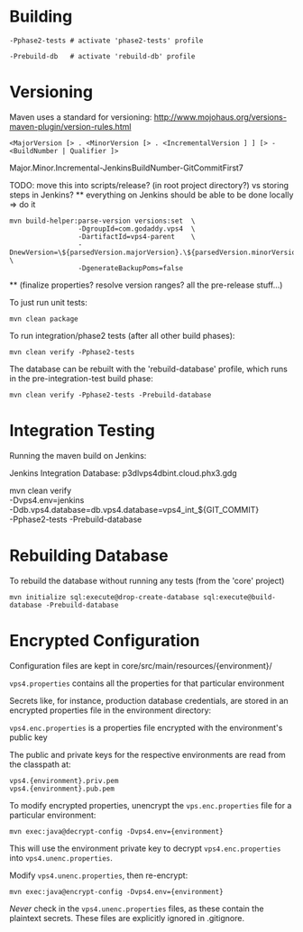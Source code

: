 


Building
========

    -Pphase2-tests # activate 'phase2-tests' profile
    
    -Prebuild-db   # activate 'rebuild-db' profile



Versioning
==========

Maven uses a standard for versioning:  http://www.mojohaus.org/versions-maven-plugin/version-rules.html

    <MajorVersion [> . <MinorVersion [> . <IncrementalVersion ] ] [> - <BuildNumber | Qualifier ]>

Major.Minor.Incremental-JenkinsBuildNumber-GitCommitFirst7


TODO: move this into scripts/release?  (in root project directory?) vs storing steps in Jenkins?
** everything on Jenkins should be able to be done locally => do it

    mvn build-helper:parse-version versions:set  \
                     -DgroupId=com.godaddy.vps4  \
                     -DartifactId=vps4-parent    \
                     -DnewVersion=\${parsedVersion.majorVersion}.\${parsedVersion.minorVersion}.\${parsedVersion.incrementalVersion}-${BUILD_NUMBER} \
                     -DgenerateBackupPoms=false

** (finalize properties?  resolve version ranges?  all the pre-release stuff...)

To just run unit tests:

    mvn clean package

To run integration/phase2 tests (after all other build phases):

    mvn clean verify -Pphase2-tests
    
The database can be rebuilt with the 'rebuild-database' profile, which
runs in the pre-integration-test build phase:

    mvn clean verify -Pphase2-tests -Prebuild-database

    
Integration Testing
===================

Running the maven build on Jenkins:

Jenkins Integration Database:  p3dlvps4dbint.cloud.phx3.gdg

mvn clean verify     \
  -Dvps4.env=jenkins \
  -Ddb.vps4.database=db.vps4.database=vps4_int_${GIT_COMMIT} \
  -Pphase2-tests -Prebuild-database


Rebuilding Database
===================

To rebuild the database without running any tests (from the 'core' project)

    mvn initialize sql:execute@drop-create-database sql:execute@build-database -Prebuild-database


Encrypted Configuration
=======================

Configuration files are kept in core/src/main/resources/{environment}/

`vps4.properties` contains all the properties for that particular environment

Secrets like, for instance, production database credentials, are stored in an encrypted
properties file in the environment directory:

`vps4.enc.properties` is a properties file encrypted with the environment's public key

The public and private keys for the respective environments are read from the classpath at:

    vps4.{environment}.priv.pem
    vps4.{environment}.pub.pem

To modify encrypted properties, unencrypt the `vps.enc.properties` file for a particular environment: 

    mvn exec:java@decrypt-config -Dvps4.env={environment}

This will use the environment private key to decrypt `vps4.enc.properties` into `vps4.unenc.properties`.

Modify `vps4.unenc.properties`, then re-encrypt:

    mvn exec:java@encrypt-config -Dvps4.env={environment}


_Never_ check in the `vps4.unenc.properties` files, as these contain the plaintext secrets.
These files are explicitly ignored in .gitignore.
